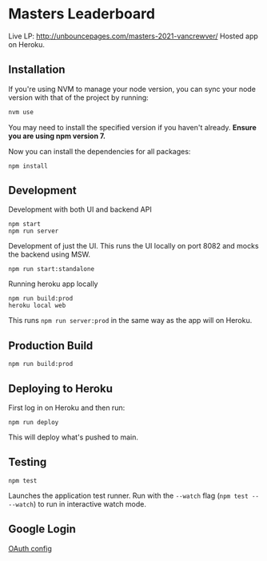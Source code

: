 # Masters Leaderboard

Live LP: http://unbouncepages.com/masters-2021-vancrewver/
Hosted app on Heroku.

## Installation

If you're using NVM to manage your node version, you can sync your node version with that of the project by running:

```sh
nvm use
```

You may need to install the specified version if you haven't already. **Ensure you are using npm version 7.**

Now you can install the dependencies for all packages:

```
npm install
```

## Development

Development with both UI and backend API

```
npm start
npm run server
```

Development of just the UI. This runs the UI locally on port 8082 and mocks the backend using MSW.

```
npm run start:standalone
```

Running heroku app locally

```
npm run build:prod
heroku local web
```

This runs `npm run server:prod` in the same way as the app will on Heroku.

## Production Build

```
npm run build:prod
```

## Deploying to Heroku

First log in on Heroku and then run:

```
npm run deploy
```

This will deploy what's pushed to main.

## Testing

```
npm test
```

Launches the application test runner.
Run with the `--watch` flag (`npm test -- --watch`) to run in interactive watch mode.

## Google Login

[OAuth config](https://console.developers.google.com/apis/credentials/oauthclient/723926103233-g005d40jcth75hr0o09r088n2ug2cqv8.apps.googleusercontent.com?authuser=1&project=graphite-byte-156900&supportedpurview=project)
